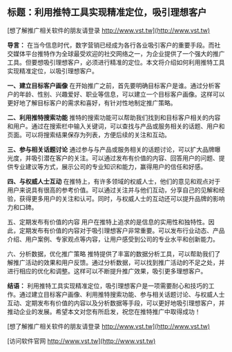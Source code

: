 ## **标题：利用推特工具实现精准定位，吸引理想客户**

[想了解推广相关软件的朋友请登录 http://www.vst.tw](http://www.vst.tw)

**导言：**
在当今信息时代，数字营销已经成为各行各业吸引客户的重要手段。而社交媒体平台推特作为全球最受欢迎的社交网络之一，为企业提供了一个强大的推广工具。但要想吸引理想客户，必须进行精准的定位。本文将介绍如何利用推特工具实现精准定位，以吸引理想客户。

**一、建立目标客户画像**
在开始推广之前，首先要明确目标客户是谁。通过分析客户的年龄、性别、兴趣爱好、职业等信息，可以建立一个目标客户画像。这样可以更好地了解目标客户的需求和喜好，有针对性地制定推广策略。

**二、利用推特搜索功能**
推特的搜索功能可以帮助我们找到和目标客户相关的内容和用户。通过在搜索栏中输入关键词，可以查找与产品或服务相关的话题、用户和页面。可以将搜索结果保存为列表，方便后续的关注和互动。

**三、参与相关话题讨论**
通过参与与产品或服务相关的话题讨论，可以扩大品牌曝光度，并吸引潜在客户的关注。可以通过发布有价值的内容、回答用户的问题、提供专业建议等方式，展示公司的专业知识和能力，赢得用户的信任和好感。

**四、与权威人士互动**
在推特上，有许多领域的权威人士，他们的意见和观点对于用户来说具有很高的参考价值。可以通过关注并与他们互动，分享自己的见解和经验，获得更多用户的关注和认可。同时，与权威人士的互动还可以提升品牌的影响力和口碑。

五、定期发布有价值的内容
用户在推特上追求的是信息的实用性和独特性。因此，定期发布有价值的内容对于吸引理想客户非常重要。可以发布行业动态、产品介绍、用户案例、专家观点等内容，让用户感受到公司的专业水平和创新能力。

六、分析数据，优化推广策略
推特提供了丰富的数据分析工具，可以帮助我们了解推广活动的效果和用户反馈。通过分析数据，可以找到推广活动的不足之处，并进行相应的优化和调整。这样可以不断提升推广效果，吸引更多理想客户。

**结语：**
利用推特工具实现精准定位，吸引理想客户是一项需要耐心和技巧的工作。通过建立目标客户画像、利用推特搜索功能、参与相关话题讨论、与权威人士互动、定期发布有价值的内容以及分析数据等手段，可以更好地吸引理想客户，并推动企业的发展。希望本文对您有所启发，祝您在推特推广中取得成功！

[想了解推广相关软件的朋友请登录 http://www.vst.tw](http://www.vst.tw)


[访问软件官网 http://www.vst.tw](http://www.vst.tw)
